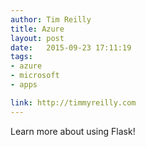 ```yaml
---
author: Tim Reilly 
title: Azure
layout: post
date:   2015-09-23 17:11:19
tags: 
- azure
- microsoft 
- apps

link: http://timmyreilly.com
---
```


Learn more about using Flask! 

